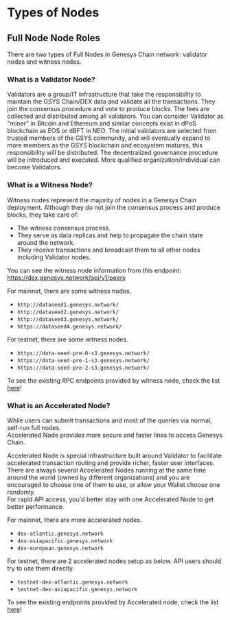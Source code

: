 #  Types of Nodes


## Full Node Node Roles

There are two types of Full Nodes in Genesys Chain network: validator nodes and witness nodes.

### What is a Validator Node?

Validators are a group/IT infrastructure that take the responsibility to maintain the GSYS
Chain/DEX data and validate all the transactions. They join the consensus procedure and
vote to produce blocks. The fees are collected and distributed among all validators.
You can consider Validator as "miner" in Bitcoin and Ethereum and similar concepts exist in dPoS
blockchain as EOS or dBFT in NEO. The initial validators are selected from trusted members of the
GSYS community, and will eventually expand to more members as the GSYS blockchain and
ecosystem matures, this responsibility will be distributed. The decentralized governance procedure
will be introduced and executed. More qualified organization/individual can become Validators.


### What is a Witness Node?

Witness nodes represent the majority of nodes in a Genesys Chain deployment. Although they do not join the consensus process
and produce blocks, they take care of:

- The witness consensus process.
- They serve as data replicas and help to propagate the chain state around the network.
- They receive transactions and broadcast them to all other nodes including Validator nodes.

You can see the witness node information from this endpoint: https://dex.genesys.network/api/v1/peers

For mainnet, there are some witness nodes.

- `http://dataseed1.genesys.network/`
- `http://dataseed2.genesys.network/`
- `http://dataseed3.genesys.network/`
- `https://dataseed4.genesys.network/`

For testnet, there are some witness nodes.

- `https://data-seed-pre-0-s3.genesys.network/`
- `https://data-seed-pre-1-s3.genesys.network/`
- `https://data-seed-pre-2-s3.genesys.network/`

To see the existing RPC endpoints provided by witness node, check the list  [here](../../api-reference/node-rpc.md)!

### What is an Accelerated Node?

While users can submit transactions and most of the queries via normal, self-run full nodes.<br/>
Accelerated Node provides more secure and faster lines to access Genesys Chain.

Accelerated Node is special infrastructure built around Validator to facilitate accelerated transaction
routing and provide richer, faster user interfaces. There are always several Accelerated Nodes running
at the same time around the world (owned by different organizations) and you are encouraged to choose
one of them to use, or allow your Wallet choose one randomly.<br/>
For rapid API access, you'd better stay with one Accelerated Node to get better performance.

For mainnet, there are more accelerated nodes.

- `dex-atlantic.genesys.network`
- `dex-asiapacific.genesys.network`
- `dex-european.genesys.network`

For testnet, there are 2 accelerated nodes setup as below. API users should try to use them directly.

- `testnet-dex-atlantic.genesys.network`
- `testnet-dex-asiapacific.genesys.network`

To see the existing endpoints provided by Accelerated node, check the list [here](../../api-reference/dex-api/paths.md)!

